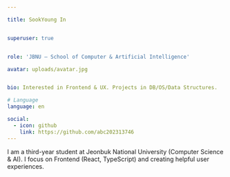 ```yaml
---

title: SookYoung In


superuser: true


role: 'JBNU — School of Computer & Artificial Intelligence'

avatar: uploads/avatar.jpg


bio: Interested in Frontend & UX. Projects in DB/OS/Data Structures.

# Language
language: en

social:
  - icon: github
    link: https://github.com/abc202313746
---
```


I am a third-year student at Jeonbuk National University (Computer Science & AI). I focus on Frontend (React, TypeScript) and creating helpful user experiences.
